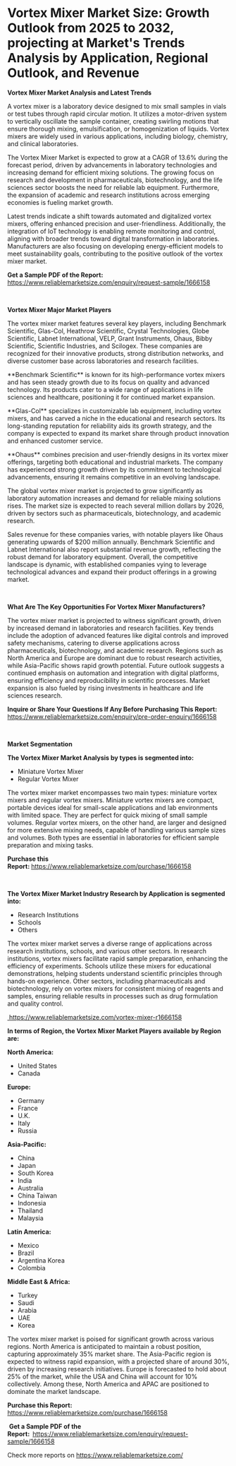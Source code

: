 <p><h1>Vortex Mixer Market Size: Growth Outlook from 2025 to 2032, projecting at Market's Trends Analysis by Application, Regional Outlook, and Revenue</h1></p><p><strong>Vortex Mixer Market Analysis and Latest Trends</strong></p>
<p><p>A vortex mixer is a laboratory device designed to mix small samples in vials or test tubes through rapid circular motion. It utilizes a motor-driven system to vertically oscillate the sample container, creating swirling motions that ensure thorough mixing, emulsification, or homogenization of liquids. Vortex mixers are widely used in various applications, including biology, chemistry, and clinical laboratories.</p><p>The Vortex Mixer Market is expected to grow at a CAGR of 13.6% during the forecast period, driven by advancements in laboratory technologies and increasing demand for efficient mixing solutions. The growing focus on research and development in pharmaceuticals, biotechnology, and the life sciences sector boosts the need for reliable lab equipment. Furthermore, the expansion of academic and research institutions across emerging economies is fueling market growth.</p><p>Latest trends indicate a shift towards automated and digitalized vortex mixers, offering enhanced precision and user-friendliness. Additionally, the integration of IoT technology is enabling remote monitoring and control, aligning with broader trends toward digital transformation in laboratories. Manufacturers are also focusing on developing energy-efficient models to meet sustainability goals, contributing to the positive outlook of the vortex mixer market.</p></p>
<p><strong>Get a Sample PDF of the Report:&nbsp;</strong> <a href="https://www.reliablemarketsize.com/enquiry/request-sample/1666158?utm_campaign=2995&utm_medium=2&utm_source=Github&utm_content=ia&utm_term=06032025&utm_id=vortex-mixer">https://www.reliablemarketsize.com/enquiry/request-sample/1666158</a></p>
<p>&nbsp;</p>
<p><strong>Vortex Mixer Major Market Players</strong></p>
<p><p>The vortex mixer market features several key players, including Benchmark Scientific, Glas-Col, Heathrow Scientific, Crystal Technologies, Globe Scientific, Labnet International, VELP, Grant Instruments, Ohaus, Bibby Scientific, Scientific Industries, and Scilogex. These companies are recognized for their innovative products, strong distribution networks, and diverse customer base across laboratories and research facilities.</p><p>**Benchmark Scientific** is known for its high-performance vortex mixers and has seen steady growth due to its focus on quality and advanced technology. Its products cater to a wide range of applications in life sciences and healthcare, positioning it for continued market expansion.</p><p>**Glas-Col** specializes in customizable lab equipment, including vortex mixers, and has carved a niche in the educational and research sectors. Its long-standing reputation for reliability aids its growth strategy, and the company is expected to expand its market share through product innovation and enhanced customer service.</p><p>**Ohaus** combines precision and user-friendly designs in its vortex mixer offerings, targeting both educational and industrial markets. The company has experienced strong growth driven by its commitment to technological advancements, ensuring it remains competitive in an evolving landscape.</p><p>The global vortex mixer market is projected to grow significantly as laboratory automation increases and demand for reliable mixing solutions rises. The market size is expected to reach several million dollars by 2026, driven by sectors such as pharmaceuticals, biotechnology, and academic research.</p><p>Sales revenue for these companies varies, with notable players like Ohaus generating upwards of $200 million annually. Benchmark Scientific and Labnet International also report substantial revenue growth, reflecting the robust demand for laboratory equipment. Overall, the competitive landscape is dynamic, with established companies vying to leverage technological advances and expand their product offerings in a growing market.</p></p>
<p>&nbsp;</p>
<p><strong>What Are The Key Opportunities For Vortex Mixer Manufacturers?</strong></p>
<p><p>The vortex mixer market is projected to witness significant growth, driven by increased demand in laboratories and research facilities. Key trends include the adoption of advanced features like digital controls and improved safety mechanisms, catering to diverse applications across pharmaceuticals, biotechnology, and academic research. Regions such as North America and Europe are dominant due to robust research activities, while Asia-Pacific shows rapid growth potential. Future outlook suggests a continued emphasis on automation and integration with digital platforms, ensuring efficiency and reproducibility in scientific processes. Market expansion is also fueled by rising investments in healthcare and life sciences research.</p></p>
<p><strong>Inquire or Share Your Questions If Any Before Purchasing This Report:</strong> <a href="https://www.reliablemarketsize.com/enquiry/pre-order-enquiry/1666158?utm_campaign=2995&utm_medium=2&utm_source=Github&utm_content=ia&utm_term=06032025&utm_id=vortex-mixer">https://www.reliablemarketsize.com/enquiry/pre-order-enquiry/1666158</a></p>
<p>&nbsp;</p>
<p><strong>Market Segmentation</strong></p>
<p><strong>The Vortex Mixer Market Analysis by types is segmented into:</strong></p>
<p><ul><li>Miniature Vortex Mixer</li><li>Regular Vortex Mixer</li></ul></p>
<p><p>The vortex mixer market encompasses two main types: miniature vortex mixers and regular vortex mixers. Miniature vortex mixers are compact, portable devices ideal for small-scale applications and lab environments with limited space. They are perfect for quick mixing of small sample volumes. Regular vortex mixers, on the other hand, are larger and designed for more extensive mixing needs, capable of handling various sample sizes and volumes. Both types are essential in laboratories for efficient sample preparation and mixing tasks.</p></p>
<p><strong>Purchase this Report:&nbsp;</strong><a href="https://www.reliablemarketsize.com/purchase/1666158?utm_campaign=2995&utm_medium=2&utm_source=Github&utm_content=ia&utm_term=06032025&utm_id=vortex-mixer">https://www.reliablemarketsize.com/purchase/1666158</a></p>
<p>&nbsp;</p>
<p><strong>The Vortex Mixer Market Industry Research by Application is segmented into:</strong></p>
<p><ul><li>Research Institutions</li><li>Schools</li><li>Others</li></ul></p>
<p><p>The vortex mixer market serves a diverse range of applications across research institutions, schools, and various other sectors. In research institutions, vortex mixers facilitate rapid sample preparation, enhancing the efficiency of experiments. Schools utilize these mixers for educational demonstrations, helping students understand scientific principles through hands-on experience. Other sectors, including pharmaceuticals and biotechnology, rely on vortex mixers for consistent mixing of reagents and samples, ensuring reliable results in processes such as drug formulation and quality control.</p></p>
<p><a href="https://www.reliablemarketsize.com/vortex-mixer-r1666158?utm_campaign=2995&utm_medium=2&utm_source=Github&utm_content=ia&utm_term=06032025&utm_id=vortex-mixer">&nbsp;https://www.reliablemarketsize.com/vortex-mixer-r1666158</a></p>
<p><strong>In terms of Region, the Vortex Mixer Market Players available by Region are:</strong></p>
<p>
    <p> <strong> North America: </strong>
        <ul>
            <li>United States</li>
            <li>Canada</li>
        </ul>
        </p> 
    <p> <strong> Europe: </strong>
        <ul>
            <li>Germany</li>
            <li>France</li>
            <li>U.K.</li>
            <li>Italy</li>
            <li>Russia</li>
        </ul>
        </p> 
    <p> <strong> Asia-Pacific: </strong>
        <ul>
            <li>China</li>
            <li>Japan</li>
            <li>South Korea</li>
            <li>India</li>
            <li>Australia</li>
            <li>China Taiwan</li>
            <li>Indonesia</li>
            <li>Thailand</li>
            <li>Malaysia</li>
        </ul>
        </p> 
    <p> <strong> Latin America: </strong>
        <ul>
            <li>Mexico</li>
            <li>Brazil</li>
            <li>Argentina Korea</li>
            <li>Colombia</li>
        </ul>
        </p> 
    <p> <strong> Middle East & Africa: </strong>
        <ul>
            <li>Turkey</li>
            <li>Saudi</li>
            <li>Arabia</li>
            <li>UAE</li>
            <li>Korea</li>
        </ul>
    </p>
    </p>
<p><p>The vortex mixer market is poised for significant growth across various regions. North America is anticipated to maintain a robust position, capturing approximately 35% market share. The Asia-Pacific region is expected to witness rapid expansion, with a projected share of around 30%, driven by increasing research initiatives. Europe is forecasted to hold about 25% of the market, while the USA and China will account for 10% collectively. Among these, North America and APAC are positioned to dominate the market landscape.</p></p>
<p><strong>Purchase this Report: </strong><a href="https://www.reliablemarketsize.com/purchase/1666158?utm_campaign=2995&utm_medium=2&utm_source=Github&utm_content=ia&utm_term=06032025&utm_id=vortex-mixer">https://www.reliablemarketsize.com/purchase/1666158</a></p>
<p>&nbsp;<strong>Get a Sample PDF of the Report:&nbsp;&nbsp;</strong><a href="https://www.reliablemarketsize.com/enquiry/request-sample/1666158?utm_campaign=2995&utm_medium=2&utm_source=Github&utm_content=ia&utm_term=06032025&utm_id=vortex-mixer">https://www.reliablemarketsize.com/enquiry/request-sample/1666158</a></p>
<p><strong></strong></p>
<p>Check more reports on <a href="https://www.reliablemarketsize.com/?utm_campaign=2995&utm_medium=2&utm_source=Github&utm_content=ia&utm_term=06032025&utm_id=vortex-mixer">https://www.reliablemarketsize.com/</a></p>